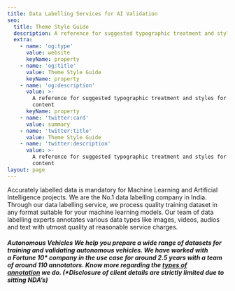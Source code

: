 ```yaml
---
title: Data Labelling Services for AI Validation
seo:
  title: Theme Style Guide
  description: A reference for suggested typographic treatment and styles for your content
  extra:
    - name: 'og:type'
      value: website
      keyName: property
    - name: 'og:title'
      value: Theme Style Guide
      keyName: property
    - name: 'og:description'
      value: >-
        A reference for suggested typographic treatment and styles for your
        content
      keyName: property
    - name: 'twitter:card'
      value: summary
    - name: 'twitter:title'
      value: Theme Style Guide
    - name: 'twitter:description'
      value: >-
        A reference for suggested typographic treatment and styles for your
        content
layout: page
---
```

Accurately labelled data is mandatory for Machine Learning and Artificial Intelligence projects. We are the No.1 data labelling company in India. Through our data labelling service, we process quality training dataset in any format suitable for your machine learning models. Our team of data labelling experts annotates various data types like images, videos, audios and text with utmost quality at reasonable service charges.



##### Autonomous Vehicles&#xA;We help you prepare a wide range of datasets for training and validating autonomous vehicles. We have worked with a Fortune 10\* company in the use case for around 2.5 years with a team of around 110 annotators. Know more regarding the [types of annotation](https://infolks.info/annotation-techniques) we do.&#xA;*(\*Disclosure of client details are strictly limited due to sitting NDA’s)*&#xA;&#xA;&#xA;
